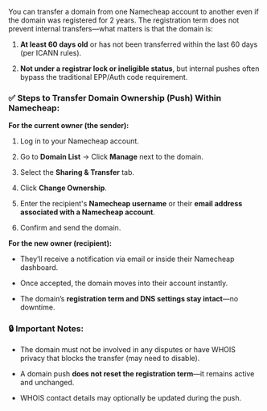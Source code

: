 You can transfer a domain from one Namecheap account to another even if the domain was registered for 2 years. The registration term does not prevent internal transfers—what matters is that the domain is:

1. **At least 60 days old** or has not been transferred within the last 60 days (per ICANN rules).
    
2. **Not under a registrar lock or ineligible status**, but internal pushes often bypass the traditional EPP/Auth code requirement.
    

### ✅ Steps to Transfer Domain Ownership (Push) Within Namecheap:

**For the current owner (the sender):**

1. Log in to your Namecheap account.
    
2. Go to **Domain List** → Click **Manage** next to the domain.
    
3. Select the **Sharing & Transfer** tab.
    
4. Click **Change Ownership**.
    
5. Enter the recipient's **Namecheap username** or their **email address associated with a Namecheap account**.
    
6. Confirm and send the domain.
    

**For the new owner (recipient):**

- They’ll receive a notification via email or inside their Namecheap dashboard.
    
- Once accepted, the domain moves into their account instantly.
    
- The domain’s **registration term and DNS settings stay intact**—no downtime.
    

### 🔒 Important Notes:

- The domain must not be involved in any disputes or have WHOIS privacy that blocks the transfer (may need to disable).
    
- A domain push **does not reset the registration term**—it remains active and unchanged.
    
- WHOIS contact details may optionally be updated during the push.
    
